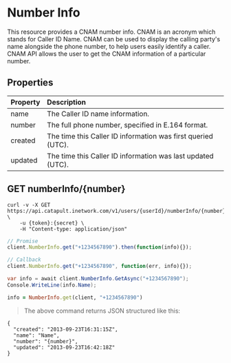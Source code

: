 # Number Info
This resource provides a CNAM number info. CNAM is an acronym which stands for Caller ID Name. CNAM can be used to display the calling party's name alongside the phone number, to help users easily identify a caller. CNAM API allows the user to get the CNAM information of a particular number.

## Properties
| Property | Description                                                  |
|:---------|:-------------------------------------------------------------|
| name     | The Caller ID name information.                              |
| number   | The full phone number, specified in E.164 format.            |
| created  | The time this Caller ID information was first queried (UTC). |
| updated  | The time this Caller ID information was last updated (UTC).  |

## GET numberInfo/{number}

```shell
curl -v -X GET https://api.catapult.inetwork.com/v1/users/{userId}/numberInfo/{number} \
	-u {token}:{secret} \
	-H "Content-type: application/json"
```

```js
// Promise
client.NumberInfo.get("+1234567890").then(function(info){});

// Callback
client.NumberInfo.get("+1234567890", function(err, info){});
```

```csharp
var info = await client.NumberInfo.GetAsync("+1234567890");
Console.WriteLine(info.Name);
```

```ruby
info = NumberInfo.get(client, "+1234567890")
```


> The above command returns JSON structured like this:

```
{
  "created": "2013-09-23T16:31:15Z",
  "name": "Name",
  "number": "{number}",
  "updated": "2013-09-23T16:42:18Z"
}
```
